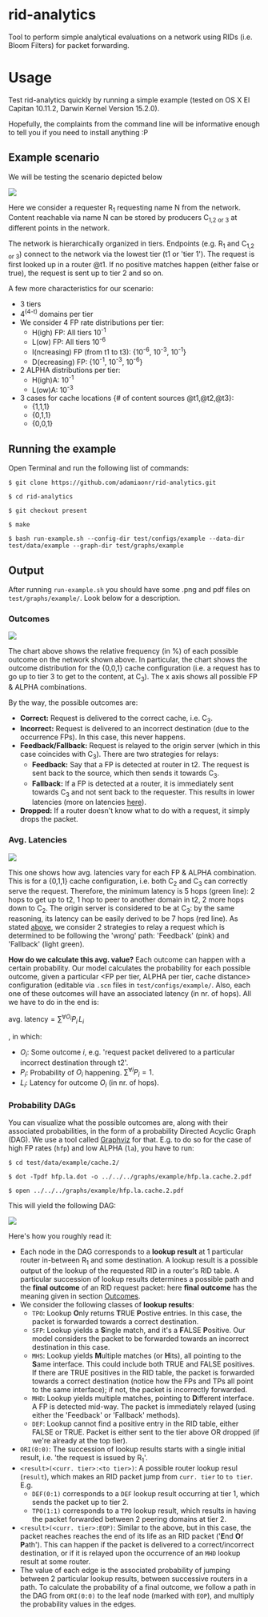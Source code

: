 <a name="sec:intro"></a>
# rid-analytics

Tool to perform simple analytical evaluations on a network using RIDs (i.e. Bloom Filters) for packet forwarding.

<a name="sec:usage"></a>
# Usage

Test rid-analytics quickly by running a simple example (tested on OS X El Capitan 10.11.2, 
Darwin Kernel Version 15.2.0). 

Hopefully, the complaints from the command line will be informative enough to tell you if you need to install anything :P

<a name="subsec:scn"></a>
## Example scenario

We will be testing the scenario depicted below

![](https://www.dropbox.com/s/v2vcngxt2t1gurc/example.png?raw=1)

Here we consider a requester R<sub>1</sub> requesting name N from the network. Content reachable via name N can be stored by producers C<sub>1,2 or 3</sub> at different points in the network.

The network is hierarchically organized in tiers. Endpoints (e.g. R<sub>1</sub> and C<sub>1,2 or 3</sub>) connect to the network via the lowest tier (t1 or 'tier 1'). The request is first looked up in a router @t1. If no positive matches happen (either false or true), the request is sent up to tier 2 and so on.

A few more characteristics for our scenario:

* 3 tiers
* 4<sup>(4-t)</sup> domains per tier
* We consider 4 FP rate distributions per tier:
	* H(igh) FP: All tiers 10<sup>-1</sup>
	* L(ow) FP: All tiers 10<sup>-6</sup>
	* I(ncreasing) FP (from t1 to t3): {10<sup>-6</sup>, 10<sup>-3</sup>, 10<sup>-1</sup>}
	* D(ecreasing) FP: {10<sup>-1</sup>, 10<sup>-3</sup>, 10<sup>-6</sup>}
* 2 ALPHA distributions per tier:
	* H(igh)A: 10<sup>-1</sup>
	* L(ow)A: 10<sup>-3</sup>
* 3 cases for cache locations {# of content sources @t1,@t2,@t3}: 
	* {1,1,1}
	* {0,1,1} 
	* {0,0,1}	

<a name="subsec:run"></a>
## Running the example

Open Terminal and run the following list of commands:

`$ git clone https://github.com/adamiaonr/rid-analytics.git`

`$ cd rid-analytics`

`$ git checkout present`

`$ make`

`$ bash run-example.sh --config-dir test/configs/example --data-dir test/data/example --graph-dir test/graphs/example`

<a name="subsec:output"></a>
## Output

After running `run-example.sh` you should have some .png and pdf files on `test/graphs/example/`. Look below for a description.

<a name="subsubsec:outcomes"></a>
### Outcomes

![](https://www.dropbox.com/s/p0hlgk5jot1ipzc/stackd.cache.3.png?raw=1)

The chart above shows the relative frequency (in %) of each possible outcome on the network shown above. In particular, 
the chart shows the outcome distribution for the {0,0,1} cache configuration (i.e. a request has to go up to tier 3 to get to the content, at C<sub>3</sub>). The x axis shows all possible FP & ALPHA combinations. 

By the way, the possible outcomes are:

* **Correct:** Request is delivered to the correct cache, i.e. C<sub>3</sub>.
* **Incorrect:** Request is delivered to an incorrect destination (due to the occurrence FPs). In this case, this never happens.
* **Feedback/Fallback:** Request is relayed to the origin server (which in this case coincides with C<sub>3</sub>). There are two strategies for relays:
	* **Feedback:** Say that a FP is detected at router in t2. The request is sent back to the source, which then sends it towards C<sub>3</sub>.
	* **Fallback:** If a FP is detected at a router, it is immediately sent towards C<sub>3</sub> and not sent back to the requester. This results in lower latencies (more on latencies [here](#subsubsec:avg-lat)).
* **Dropped:** If a router doesn't know what to do with a request, it simply drops the packet.

<a name="subsubsec:avg-lat"></a>
### Avg. Latencies

![](https://www.dropbox.com/s/auxh8j6p11fnela/bar.cache.2.png?raw=1)

This one shows how avg. latencies vary for each FP & ALPHA combination. This is for a {0,1,1} cache configuration, i.e. both C<sub>2</sub> and C<sub>3</sub> can correctly serve the request. Therefore, the minimum latency is 5 hops (green line): 2 hops to get up to t2, 1 hop to peer to another domain in t2, 2 more hops down to C<sub>2</sub>. The origin server is considered to be at C<sub>3</sub>: by the same reasoning, its latency can be easily derived to be 7 hops (red line). As stated [above](#subsubsec:outcomes), we consider 2 strategies to relay a request which is determined to be following the 'wrong' path: 'Feedback' (pink) and 'Fallback' (light green).

**How do we calculate this avg. value?** Each outcome can happen with a certain probability. Our model calculates the probability for each possible outcome, given a particular <FP per tier, ALPHA per tier, cache distance> configuration (editable via `.scn` files in `test/configs/example/`. Also, each one of these outcomes will have an associated latency (in nr. of hops). All we have to do in the end is:

$\text{avg. latency}=\sum^{\forall O_i} P_i\,L_i$

, in which:

* $O_i$: Some outcome $i$, e.g. 'request packet delivered to a particular incorrect destination through t2'.
* $P_i$: Probability of $O_i$ happening. $\sum^{\forall i} P_i = 1$.
* $L_i$: Latency for outcome $O_i$ (in nr. of hops).

<a name="subsubsec:prob-dag"></a>
### Probability DAGs

You can visualize what the possible outcomes are, along with their associated probabilities, in the form of a probability Directed Acyclic Graph (DAG). We use a tool called [Graphviz](http://www.graphviz.org/) for that. E.g. to do so for the case of high FP rates (`hfp`) and low ALPHA (`la`), you have to run:

`$ cd test/data/example/cache.2/`

`$ dot -Tpdf hfp.la.dot -o ../../../graphs/example/hfp.la.cache.2.pdf`

`$ open ../../../graphs/example/hfp.la.cache.2.pdf`

This will yield the following DAG:

![](https://www.dropbox.com/s/ryxuiu4e5ah8j9u/hfp.la.cache.2.png?raw=1)

Here's how you roughly read it:

* Each node in the DAG corresponds to a **lookup result** at 1 particular router in-between R<sub>1</sub> and some destination. A lookup result is a possible output of the lookup of the requested RID in a router's RID table. A particular succession of lookup results determines a possible path and the **final outcome** of an RID request packet: here **final outcome** has the meaning given in section [Outcomes](#subsubsec:outcomes).
* We consider the following classes of **lookup results**:
	* `TPO`: Lookup **O**nly returns **T**RUE **P**ostive entries. In this case, the packet is forwarded towards a correct destination.
	* `SFP`: Lookup yields a **S**ingle match, and it's a **F**ALSE **P**ositive. Our model considers the packet to be forwarded towards an incorrect destination in this case.
	* `MHS`: Lookup yields **M**ultiple matches (or **H**its), all pointing to the **S**ame interface. This could include both TRUE and FALSE positives. If there are TRUE positives in the RID table, the packet is forwarded towards a correct destination (notice how the FPs and TPs all point to the same interface); if not, the packet is incorrectly forwarded.
	* `MHD`: Lookup yields multiple matches, pointing to **D**ifferent interface. A FP is detected mid-way. The packet is immediately relayed (using either the 'Feedback' or 'Fallback' methods).
	* `DEF`: Lookup cannot find a positive entry in the RID table, either FALSE or TRUE. Packet is either sent to the tier above OR dropped (if we're already at the top tier).
* `ORI(0:0)`: The succession of lookup results starts with a single initial result, i.e. 'the request is issued by R<sub>1</sub>'.
* `<result>(<curr. tier>:<to tier>)`: A possible router lookup resul (`result`), which makes an RID packet jump from `curr. tier` to `to tier`. E.g. 
	* `DEF(0:1)` corresponds to a `DEF` lookup result occurring at tier 1, which sends the packet up to tier 2. 
	* `TPO(1:1)` corresponds to a `TPO` lookup result, which results in having the packet forwarded between 2 peering domains at tier 2.
* `<result>(<curr. tier>:EOP)`: Similar to the above, but in this case, the packet reaches reaches the end of its life as an RID packet ('**E**nd **O**f **P**ath'). This can happen if the packet is delivered to a correct/incorrect destination, or if it is relayed upon the occurrence of an `MHD` lookup result at some router.
* The value of each edge is the associated probability of jumping between 2 particular lookup results, between successive routers in a path. To calculate the probability of a final outcome, we follow a path in the DAG from `ORI(0:0)` to the leaf node (marked with `EOP`), and multiply the probability values in the edges.

